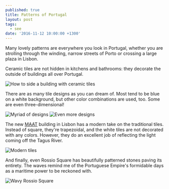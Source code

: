 ```yaml
---
published: true
title: Patterns of Portugal
layout: post
tags:
  - see
date: '2016-11-12 10:00:00 +1300'
---
```

Many lovely patterns are everywhere you look in Portugal, whether you are strolling through the winding, narrow streets of Porto or crossing a large plaza in Lisbon.

<!--more-->

Ceramic tiles are not hidden in kitchens and bathrooms: they decorate the outside of buildings all over Portugal.

![How to side a building with ceramic tiles]({{site.baseurl}}/images/2016/11/12-patterns-of-portugal/tiles-building.jpg)

There are as many tile designs as you can dream of. Most tend to be blue on a white background, but other color combinations are used, too. Some are even three-dimensional!

![Myriad of designs]({{site.baseurl}}/images/2016/11/12-patterns-of-portugal/tiles-01.jpg)
![Even more designs]({{site.baseurl}}/images/2016/11/12-patterns-of-portugal/tiles-02.jpg)

The new [MAAT](https://www.maat.pt/en) building in Lisbon has a modern take on the traditional tiles. Instead of square, they're trapezoidal, and the white tiles are not decorated with any colors. However, they do an excellent job of reflecting the light coming off the Tagus River.

![Modern tiles]({{site.baseurl}}/images/2016/11/12-patterns-of-portugal/tiles-maat.jpg)

And finally, even Rossio Square has beautifully patterned stones paving its entirety. The waves remind me of the Portuguese Empire's formidable days as a maritime power to be reckoned with.

![Wavy Rossio Square]({{site.baseurl}}/images/2016/11/12-patterns-of-portugal/plaza.jpg)
